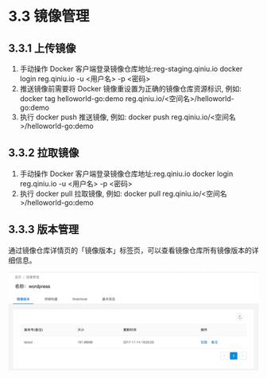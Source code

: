 # 3.3 镜像管理

## 3.3.1 上传镜像
1. 手动操作 Docker 客户端登录镜像仓库地址:reg-staging.qiniu.io
docker login reg.qiniu.io -u <用户名> -p <密码>
2. 推送镜像前需要将 Docker 镜像重设置为正确的镜像仓库资源标识, 例如:
docker tag helloworld-go:demo reg.qiniu.io/<空间名>/helloworld-go:demo
3. 执行 docker push 推送镜像, 例如:
docker push reg.qiniu.io/<空间名>/helloworld-go:demo

## 3.3.2 拉取镜像
1. 手动操作 Docker 客户端登录镜像仓库地址:reg.qiniu.io
docker login reg.qiniu.io -u <用户名> -p <密码>
2. 执行 docker pull 拉取镜像, 例如:
docker pull reg.qiniu.io/<空间名>/helloworld-go:demo

## 3.3.3 版本管理
通过镜像仓库详情页的「镜像版本」标签页，可以查看镜像仓库所有镜像版本的详细信息。

![版本管理](_figures/user-guide/user-repo-tag.png)